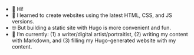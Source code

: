 - 👋 Hi!
- 👀 I learned to create websites using the latest HTML, CSS, and JS versions.
- 🤓 But building a static site with Hugo is more convenient and fun.
- 🌱 I’m currently: (1) a writer/digital artist/portraitist, (2) writing my content with Markdown, and (3) filling my Hugo-generated website with my content.

<!---
rubymoonhead/rubymoonhead is a ✨ special ✨ repository because its `README.md` (this file) appears on your GitHub profile.
You can click the Preview link to take a look at your changes.
--->
